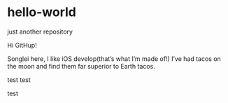 # hello-world
just another repository

Hi GitHup!

Songlei here, I like iOS develop(that’s what I’m made of!)
I’ve had tacos on the moon and find them far superior to Earth tacos.


test  test

test
